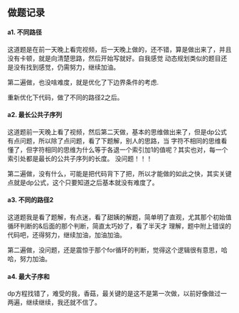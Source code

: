 ## 做题记录

#### a1. 不同路径

这道题是在前一天晚上看完视频，后一天晚上做的，还不错，算是做出来了，并且没有卡顿，就是向清楚思路，然后开始写就好。自我感觉
动态规划类似的题目还是没有找到感觉，仍需努力，继续加油。

第二遍做，也没啥难度，就是优化了下边界条件的考虑.

重新优化下代码，做了不同的路径2之后。

#### a2. 最长公共子序列

这道题前一天晚上看了视频，然后第二天做，基本的思维做出来了，但是dp公式有点问题，所以除了点问题，看了下题解，别人的思路，当
字符不相同的思维看懂了，但字符相同的思维为什么等于各退一个索引加1的值呢？其实也对，每一个索引处都是最长的公共子序列的长度。
没问题！！！

第二遍做，没有什么，可能是把代码背下了把，所以才能做的如此之快，其实关键点就是dp公式，这个只要知道之后基本就没有难度了。

#### a3. 不同的路径2

这道题我是看了题解，有点迷，看了甜姨的解题，简单明了直观，尤其那个初始值循环判断的&后面的那个判断，简直太巧妙了，看了半天才
理解，题中附上错误的代码吧，还得努力，继续加油，加油加油。

第二遍做，没问题，还是震惊于那个for循环的判断，觉得这个逻辑很有意思，哈哈，努力加油。

#### a4. 最大子序和

dp方程找错了，难受的我，香菇，最关键的是这不是第一次做，以前好像做过一两遍，继续继续，我还就不信了。